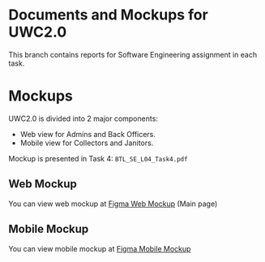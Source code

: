 # Documents and Mockups for UWC2.0 
This branch contains reports for Software Engineering assignment in each task.

# Mockups

UWC2.0 is divided into 2 major components:
- Web view for Admins and Back Officers.
- Mobile view for Collectors and Janitors. 

Mockup is presented in Task 4:  `BTL_SE_L04_Task4.pdf`

## Web Mockup
You can view web mockup at [Figma Web Mockup](https://www.figma.com/file/8G2W1WkTAID8vCXfSO92oL/) (Main page)

## Mobile Mockup
You can view mobile mockup at [Figma Mobile Mockup](https://www.figma.com/file/hdbud2DlJfieBInMNqdIPF/UWC2.0)